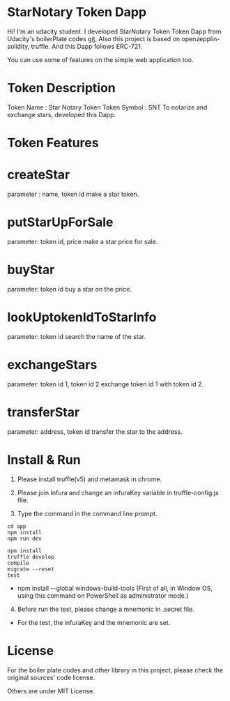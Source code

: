 
# StarNotary Token Dapp

Hi! I'm an udacity student. I developed StarNotary Token Token Dapp from Udacity's boilerPlate codes [git](https://github.com/udacity/nd1309-work-code/tree/master/Course_Identity_And_Smart_Contracts). Also this project is based on openzepplin-solidity, truffle. And this Dapp follows ERC-721.

You can use some of features on the simple web application too.
  
# Token Description
Token Name : Star Notary Token
Token Symbol : SNT
To notarize and exchange stars, developed this Dapp.

# Token Features

# createStar
parameter : name, token id
make a star token.

# putStarUpForSale
parameter: token id, price
make a star price for sale.

# buyStar
parameter: token id
buy a star on the price.
  
# lookUptokenIdToStarInfo
parameter: token id
search the name of the star.

# exchangeStars
parameter: token id 1, token id 2
exchange token id 1 with token id 2.

# transferStar
parameter: address, token id
transfer the star to the address.

# Install & Run

1. Please install truffle(v5) and metamask in chrome.

2. Please join Infura and change an infuraKey variable in truffle-config.js file.

3. Type the command in the command line prompt.
```
cd app
npm install
npm run dev
```
```
npm install
truffle develop
compile
migrate --reset
test
```
* npm install --global windows-build-tools
(First of all, in Window OS, using this command on PowerShell as administrator mode.)

4. Before run the test, please change a mnemonic in .secret file.

* For the test, the infuraKey and the mnemonic are set. 

# License

For the boiler plate codes and other library in this project, please check the original sources' code license.

Others are under MIT License.